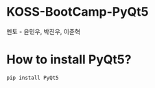 # KOSS-BootCamp-PyQt5
멘토 - 윤민우, 박진우, 이준혁 
  
  
  
  
# How to install PyQt5?
```bash
pip install PyQt5
```
